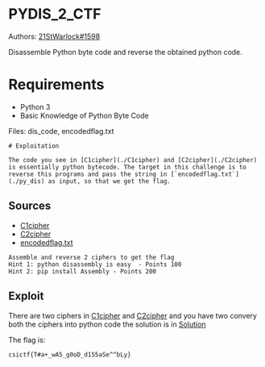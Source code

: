 # PYDIS_2_CTF

Authors: [21StWarlock#1598](21StWarlock#1598)

Disassemble Python byte code and reverse the obtained python code.

# Requirements

- Python 3
- Basic Knowledge of Python Byte Code

Files: dis_code, encodedflag.txt
```
# Exploitation

The code you see in [C1cipher](./C1cipher) and [C2cipher](./C2cipher) is essentially python bytecode. The target in this challenge is to reverse this programs and pass the string in [`encodedflag.txt`](./py_dis) as input, so that we get the flag.

```
## Sources

- [C1cipher](./C1cipher)
- [C2cipher](./C2cipher)
- [encodedflag.txt](./encodedflag.txt)


```
Assemble and reverse 2 ciphers to get the flag
Hint 1: python disassembly is easy  - Points 100
Hint 2: pip install Assembly - Points 200
```

## Exploit

There are two ciphers in [C1cipher](./C1cipher) and [C2cipher](./C2cipher) and you have two convery both the ciphers into python code the solution is in [Solution](https://github.com/csivitu/ctf-challenges/tree/master/miscellaneous/PYDIS_2_CTF/solution.txt)

 The flag is:
```
csictf{T#a+_wA5_g0oD_d155aSe^^bLy}
```

